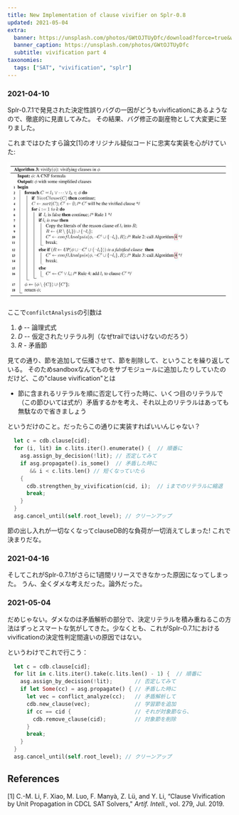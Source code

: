 ```yaml
---
title: New Implementation of clause vivifier on Splr-0.8
updated: 2021-05-04
extra:
  banner: https://unsplash.com/photos/GWtOJTUyDfc/download?force=true&w=2400
  banner_caption: https://unsplash.com/photos/GWtOJTUyDfc
  subtitle: vivification part 4
taxonomies:
  tags: ["SAT", "vivification", "splr"]
---
```

### 2021-04-10

Splr-0.7.1で発見された決定性誤りバグの一因がどうもvivificationにあるようなので、徹底的に見直してみた。
その結果、バグ修正の副産物として大変更に至りました。

これまではひたすら論文[1]のオリジナル疑似コードに忠実な実装を心がけていた:

![](/2020/2020-07-05_vivi-algo3.jpg)

ここで`confilctAnalysis`の引数は

1. $\phi$ -- 論理式式
1. $D$ -- 仮定されたリテラル列（なぜtrailではいけないのだろう）
1. $R$ - 矛盾節

見ての通り、節を追加して伝播させて、節を削除して、ということを繰り返している。
そのためsandboxなんてものをサブモジュールに追加したりしていたのだけど、この"clause vivification"とは

- 節に含まれるリテラルを順に否定して行った時に、いくつ目のリテラルで（この節ひいては式が）矛盾するかを考え、それ以上のリテラルはあっても無駄なので省きましょう

というだけのこと。だったらこの通りに実装すればいいんじゃない？

```rust
  let c = cdb.clause[cid];
  for (i, lit) in c.lits.iter().enumerate() {  // 順番に
    asg.assign_by_decision(!lit); // 否定してみて
    if asg.propagate().is_some()  // 矛盾した時に
       && i < c.lits.len() // 短くなっていたら
    {
      cdb.strengthen_by_vivification(cid, i);  // iまでのリテラルに縮退
      break;
    }
  }
  asg.cancel_until(self.root_level); // クリーンアップ
```

節の出し入れが一切なくなってclauseDB的な負荷が一切消えてしまった!
これで決まりだな。

### 2021-04-16

そしてこれがSplr-0.7.1がさらに1週間リリースできなかった原因になってしまった。
うん、全くダメな考えだった。論外だった。

### 2021-05-04

だめじゃない。ダメなのは矛盾解析の部分で、決定リテラルを積み重ねるこの方法はずっとスマートな気がしてきた。少なくとも、これがSplr-0.7.1におけるvivificationの決定性判定間違いの原因ではない。

というわけでこれで行こう：

```rust
  let c = cdb.clause[cid];
  for lit in c.lits.iter().take(c.lits.len() - 1) {  // 順番に
    asg.assign_by_decision(!lit);       // 否定してみて
    if let Some(cc) = asg.propagate() { // 矛盾した時に
      let vec = conflict_analyze(cc);   // 矛盾解析して
      cdb.new_clause(vec);              // 学習節を追加
      if cc == cid {                    // それが対象節なら、
        cdb.remove_clause(cid);         // 対象節を削除
      }
      break;
    }
  }
  asg.cancel_until(self.root_level); // クリーンアップ
```

## References

[1] C.-M. Li, F. Xiao, M. Luo, F. Manyà, Z. Lü, and Y. Li, “Clause Vivification by Unit Propagation in CDCL SAT Solvers," *Artif. Intell.*, vol. 279, Jul. 2019.

